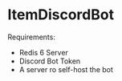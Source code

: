 # ItemDiscordBot

Requirements:

* Redis 6 Server
* Discord Bot Token
* A server ro self-host the bot
